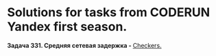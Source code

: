 # Solutions for tasks from CODERUN Yandex first season.
<div></div>
<div><b>Задача 331. Средняя сетевая задержка - </b> <a href="https://coderun.yandex.ru/seasons/first_2023/tracks/backend/problem/Average%20network%20latency" target="_blank">Checkers.</a></div>

